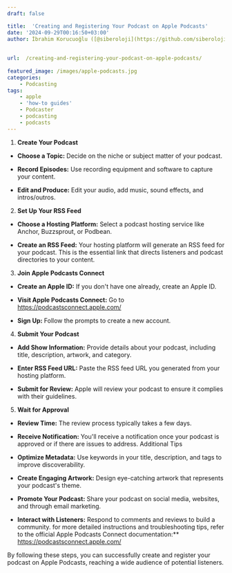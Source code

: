 ```yaml
---
draft: false

title:  'Creating and Registering Your Podcast on Apple Podcasts'
date: '2024-09-29T00:16:50+03:00'
author: İbrahim Korucuoğlu ([@siberoloji](https://github.com/siberoloji))
 
 
url:  /creating-and-registering-your-podcast-on-apple-podcasts/
 
featured_image: /images/apple-podcasts.jpg
categories:
    - Podcasting
tags:
    - apple
    - 'how-to guides'
    - Podcaster
    - podcasting
    - podcasts
---
```

1. **Create Your Podcast**
* **Choose a Topic:** Decide on the niche or subject matter of your podcast.

* **Record Episodes:** Use recording equipment and software to capture your content.

* **Edit and Produce:** Edit your audio, add music, sound effects, and intros/outros.
2. **Set Up Your RSS Feed**
* **Choose a Hosting Platform:** Select a podcast hosting service like Anchor, Buzzsprout, or Podbean.

* **Create an RSS Feed:** Your hosting platform will generate an RSS feed for your podcast. This is the essential link that directs listeners and podcast directories to your content.
3. **Join Apple Podcasts Connect**
* **Create an Apple ID:** If you don't have one already, create an Apple ID.

* **Visit Apple Podcasts Connect:** Go to <a href="https://podcastsconnect.apple.com/" target="_blank" rel="noreferrer noopener">https://podcastsconnect.apple.com/</a>

* **Sign Up:** Follow the prompts to create a new account.
4. **Submit Your Podcast**
* **Add Show Information:** Provide details about your podcast, including title, description, artwork, and category.

* **Enter RSS Feed URL:** Paste the RSS feed URL you generated from your hosting platform.

* **Submit for Review:** Apple will review your podcast to ensure it complies with their guidelines.
5. **Wait for Approval**
* **Review Time:** The review process typically takes a few days.

* **Receive Notification:** You'll receive a notification once your podcast is approved or if there are issues to address.
Additional Tips
* **Optimize Metadata:** Use keywords in your title, description, and tags to improve discoverability.

* **Create Engaging Artwork:** Design eye-catching artwork that represents your podcast's theme.

* **Promote Your Podcast:** Share your podcast on social media, websites, and through email marketing.

* **Interact with Listeners:** Respond to comments and reviews to build a community.
for more detailed instructions and troubleshooting tips, refer to the official Apple Podcasts Connect documentation:** <a target="_blank" rel="noreferrer noopener" href="https://podcastsconnect.apple.com/">https://podcastsconnect.apple.com/</a>

By following these steps, you can successfully create and register your podcast on Apple Podcasts, reaching a wide audience of potential listeners.
